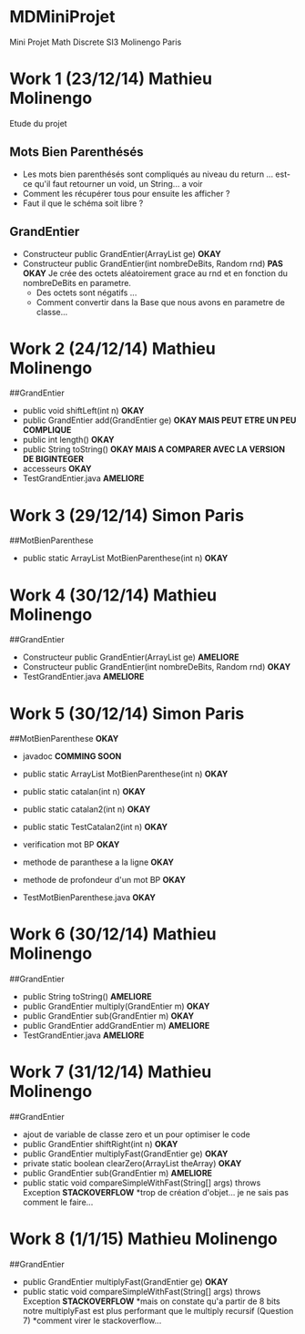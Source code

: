 MDMiniProjet
============

Mini Projet Math Discrete SI3 Molinengo Paris

# Work 1 (23/12/14) Mathieu Molinengo
Etude du projet 

## Mots Bien Parenthésés

* Les mots bien parenthésés sont compliqués au niveau du return ... est-ce qu'il faut retourner un void, un String... a voir
* Comment les récupérer tous pour ensuite les afficher ?
* Faut il que le schéma soit libre ?

## GrandEntier

* Constructeur    public GrandEntier(ArrayList<Integer> ge) **OKAY**
* Constructeur    public GrandEntier(int nombreDeBits, Random rnd) **PAS OKAY**
   Je crée des octets aléatoirement grace au rnd et en fonction du nombreDeBits en parametre.
   * Des octets sont négatifs ...
   * Comment convertir dans la Base que nous avons en parametre de classe...

# Work 2 (24/12/14) Mathieu Molinengo

##GrandEntier

* public void shiftLeft(int n) **OKAY**
* public GrandEntier add(GrandEntier ge) **OKAY MAIS PEUT ETRE UN PEU COMPLIQUE**
* public int length() **OKAY**
* public String toString() **OKAY MAIS A COMPARER AVEC LA VERSION DE BIGINTEGER**
* accesseurs **OKAY**
* TestGrandEntier.java **AMELIORE**

# Work 3 (29/12/14) Simon Paris

##MotBienParenthese

* public static ArrayList<String> MotBienParenthese(int n) **OKAY**

# Work 4 (30/12/14) Mathieu Molinengo

##GrandEntier

* Constructeur public GrandEntier(ArrayList<Integer> ge) **AMELIORE**
* Constructeur public GrandEntier(int nombreDeBits, Random rnd) **OKAY**
* TestGrandEntier.java **AMELIORE**

# Work 5 (30/12/14) Simon Paris

##MotBienParenthese **OKAY**

* javadoc **COMMING SOON**

* public static ArrayList<String> MotBienParenthese(int n) **OKAY**
* public static catalan(int n) **OKAY**
* public static catalan2(int n) **OKAY**
* public static TestCatalan2(int n) **OKAY**
* verification mot BP **OKAY**
* methode de paranthese a la ligne **OKAY**
* methode de profondeur d'un mot BP **OKAY**
* TestMotBienParenthese.java **OKAY**


# Work 6 (30/12/14) Mathieu Molinengo

##GrandEntier

* public String toString() **AMELIORE**
* public GrandEntier multiply(GrandEntier m) **OKAY**
* public GrandEntier sub(GrandEntier m) **OKAY**
* public GrandEntier addGrandEntier m) **AMELIORE**
* TestGrandEntier.java **AMELIORE**

# Work 7 (31/12/14) Mathieu Molinengo

##GrandEntier

* ajout de variable de classe zero et un pour optimiser le code
* public GrandEntier shiftRight(int n) **OKAY**
* public GrandEntier multiplyFast(GrandEntier ge) **OKAY**
* private static boolean clearZero(ArrayList<Integer> theArray) **OKAY**
* public GrandEntier sub(GrandEntier m) **AMELIORE**
* public static void compareSimpleWithFast(String[] args) throws Exception **STACKOVERFLOW**
    *trop de création d'objet... je ne sais pas comment le faire...
 
# Work 8 (1/1/15) Mathieu Molinengo

##GrandEntier

* public GrandEntier multiplyFast(GrandEntier ge) **OKAY**
* public static void compareSimpleWithFast(String[] args) throws Exception **STACKOVERFLOW**
    *mais on constate qu'a partir de 8 bits notre multiplyFast est plus performant que le multiply recursif (Question 7)
    *comment virer le stackoverflow...
 


